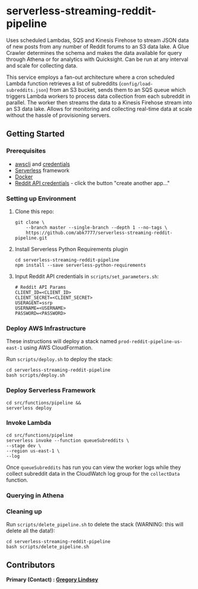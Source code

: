 

serverless-streaming-reddit-pipeline
==============================

Uses scheduled Lambdas, SQS and Kinesis Firehose to stream JSON data of new posts from any number of Reddit forums to an S3 data lake. A Glue Crawler determines the schema and makes the data available for query through Athena or for analytics with Quicksight. Can be run at any interval and scale for collecting data.

This service employs a fan-out architecture where a cron scheduled Lambda function retrieves a list of subreddits (`config/load-subreddits.json`) from an S3 bucket, sends them to an SQS queue which triggers Lambda workers to process data collection from each subreddit in parallel. The worker then streams the data to a Kinesis Firehose stream into an S3 data lake. Allows for monitoring and collecting real-time data at scale without the hassle of provisioning servers.

## Getting Started

### Prerequisites
* [awscli](https://docs.aws.amazon.com/cli/latest/userguide/install-cliv2.html) and [credentials](https://docs.aws.amazon.com/cli/latest/userguide/cli-chap-configure.html)
* [Serverless](https://www.serverless.com/framework/docs/getting-started/) framework
* [Docker](https://docs.docker.com/get-docker/)
* [Reddit API credentials](https://www.reddit.com/prefs/apps) - click the button "create another app..."

### Setting up Environment
1. Clone this repo:
   ```
   git clone \
       --branch master --single-branch --depth 1 --no-tags \
       https://github.com/abk7777/serverless-streaming-reddit-pipeline.git
   ```
2. Install Serverless Python Requirements plugin
   ```
   cd serverless-streaming-reddit-pipeline
   npm install --save serverless-python-requirements
   ```

3. Input Reddit API credentials in `scripts/set_parameters.sh`:
   ```
   # Reddit API Params
   CLIENT_ID=<CLIENT_ID>
   CLIENT_SECRET=<CLIENT_SECRET>
   USERAGENT=ssrp
   USERNAME=<USERNAME>
   PASSWORD=<PASSWORD>
   ```

### Deploy AWS Infrastructure
These instructions will deploy a stack named `prod-reddit-pipeline-us-east-1` using AWS CloudFormation.

   Run `scripts/deploy.sh` to deploy the stack:
   ```
   cd serverless-streaming-reddit-pipeline
   bash scripts/deploy.sh
   ```

### Deploy Serverless Framework
   ```
   cd src/functions/pipeline &&
   serverless deploy
   ```

### Invoke Lambda
   ```
   cd src/functions/pipeline
   serverless invoke --function queueSubreddits \
   --stage dev \
   --region us-east-1 \
   --log
   ```

   Once `queueSubreddits` has run you can view the worker logs while they collect subreddit data in the CloudWatch log group for the `collectData` function.

### Querying in Athena

### Cleaning up
   Run `scripts/delete_pipeline.sh` to delete the stack (WARNING: this will delete all the data!):
   ```
   cd serverless-streaming-reddit-pipeline
   bash scripts/delete_pipeline.sh
   ```
   
## Contributors

**Primary (Contact) : [Gregory Lindsey](https://github.com/abk7777)**

[contributors-shield]: https://img.shields.io/github/contributors/abk7777/serverless-streaming-reddit-pipeline.svg?style=flat-square
[contributors-url]: https://github.com/abk7777/serverless-streaming-reddit-pipeline/graphs/contributors
[forks-shield]: https://img.shields.io/github/forks/abk7777/serverless-streaming-reddit-pipeline.svg?style=flat-square
[forks-url]: https://github.com/abk7777/serverless-streaming-reddit-pipeline/network/members
[stars-shield]: https://img.shields.io/github/stars/abk7777/serverless-streaming-reddit-pipeline.svg?style=flat-square
[stars-url]: https://github.com/abk7777/serverless-streaming-reddit-pipeline/stargazers
[issues-shield]: https://img.shields.io/github/issues/abk7777/serverless-streaming-reddit-pipeline.svg?style=flat-square
[issues-url]: https://github.com/abk7777/serverless-streaming-reddit-pipeline/issues
[license-shield]: https://img.shields.io/github/license/abk7777/serverless-streaming-reddit-pipeline.svg?style=flat-square
[license-url]: https://github.com/abk7777/serverless-streaming-reddit-pipeline/blob/master/LICENSE
[linkedin-shield]: https://img.shields.io/badge/-LinkedIn-black.svg?style=flat-square&logo=linkedin&colorB=555
[linkedin-url]: https://linkedin.com/in/gregory-lindsey/
